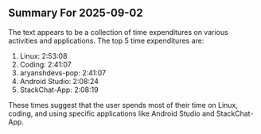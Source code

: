 ## Summary For 2025-09-02
The text appears to be a collection of time expenditures on various activities and applications. The top 5 time expenditures are:

1. Linux: 2:53:08
2. Coding: 2:41:07
3. aryanshdevs-pop: 2:41:07
4. Android Studio: 2:08:24
5. StackChat-App: 2:08:19

These times suggest that the user spends most of their time on Linux, coding, and using specific applications like Android Studio and StackChat-App.
